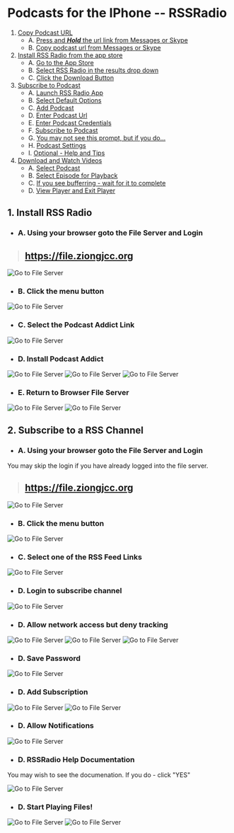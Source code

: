 # Podcasts for the IPhone -- RSSRadio

1. [Copy Podcast URL](#1-copy-podcast-url)
    * A. [Press and ___Hold___ the url link from Messages or Skype](#a-press-and-hold-the-url-link-from-messages-or-skype)
    * B. [Copy podcast url from Messages or Skype](#b-copy-podcast-url-from-messages-or-skype)
2. [Install RSS Radio from the app store](#2-install-rss-radio-from-the-app-store)
    * A. [Go to the App Store](#a-go-to-the-app-store)
    * B. [Select RSS Radio in the results drop down](#b-select-rss-radio-in-the-results-drop-down)
    * C. [Click the Download Button](#c-click-the-download-button)
3. [Subscribe to Podcast](#3-subscribe-to-podcast)
    * A. [Launch RSS Radio App](#a-launch-rss-radio-app)
    * B. [Select Default Options](#b-select-default-options)
    * C. [Add Podcast](#c-add-podcast)
    * D. [Enter Podcast Url](#d-enter-podcast-url)
    * E. [Enter Podcast Credentials](#e-enter-podcast-credentials)
    * F. [Subscribe to Podcast](#f-subscribe-to-podcast)
    * G. [You may not see this prompt, but if you do...](#g-you-may-not-see-this-prompt-but-if-you-do)
    * H. [Podcast Settings](#h-podcast-settings)
    * I. [Optional - Help and Tips](#i-optional---help-and-tips)
4. [Download and Watch Videos](#4-download-and-watch-videos)
    * A. [Select Podcast](#a-select-podcast)
    * B. [Select Episode for Playback](#b-select-episode-for-playback)
    * C. [If you see bufferring - wait for it to complete](#c-if-you-see-bufferring---wait-for-it-to-complete)
    * D. [View Player and Exit Player](#d-view-player-and-exit-player)

## 1. Install RSS Radio

* ### A. Using your browser goto the File Server and Login

> ## https://file.ziongjcc.org

![Go to File Server](images/fileserver/FileServer-IPhone-Login-01.png)

* ### B. Click the menu button

![Go to File Server](images/fileserver/FileServer-IPhone-Menu-Button.png)

* ### C. Select the Podcast Addict Link

![Go to File Server](images/fileserver/FileServer-IPhone-Menu-RSSRadio.png)

* ### D. Install Podcast Addict

![Go to File Server](images/rssradio2/RSSRadio-AppStore-Install.png)
![Go to File Server](images/rssradio2/RSSRadio-AppStore-Open.png)
![Go to File Server](images/rssradio2/RSSRadio-Welcome.png)

* ### E. Return to Browser File Server

![Go to File Server](images/rssradio2/RSSRadio-AppStore-Done.png)
![Go to File Server](images/fileserver/FileServer-IPhone-Menu.png)

## 2. Subscribe to a RSS Channel

* ### A. Using your browser goto the File Server and Login
You may skip the login if you have already logged into the file server.

> ## https://file.ziongjcc.org

![Go to File Server](images/fileserver/FileServer-IPhone-Login-01.png)

* ### B. Click the menu button

![Go to File Server](images/fileserver/FileServer-IPhone-Menu-Button.png)

* ### C. Select one of the RSS Feed Links

![Go to File Server](images/fileserver/FileServer-IPhone-Menu-RSS-Feeds.png)

* ### D. Login to subscribe channel

![Go to File Server](images/rssradio2/RSSRadio-Login.png)

* ### D. Allow network access but deny tracking

![Go to File Server](images/rssradio2/RSSRadio-Access-Network.png)
![Go to File Server](images/rssradio2/RSSRadio-Access-Tracking-01.png)
![Go to File Server](images/rssradio2/RSSRadio-Access-Tracking-02.png)

* ### D. Save Password

![Go to File Server](images/rssradio2/RSSRadio-Save-Password.png)

* ### D. Add Subscription

![Go to File Server](images/rssradio2/RSSRadio-Subscription-Add-01.png)
![Go to File Server](images/rssradio2/RSSRadio-Subscription-Add-02.png)

* ### D. Allow Notifications

![Go to File Server](images/rssradio2/RSSRadio-Notifications.png)

* ### D. RSSRadio Help Documentation
You may wish to see the documenation. If you do - click "YES"

![Go to File Server](images/rssradio2/RSSRadio-Tips.png)

* ### D. Start Playing Files!

![Go to File Server](images/rssradio2/RSSRadio-Episode-Select.png)
![Go to File Server](images/rssradio2/RSSRadio-Episode-Play.png)
